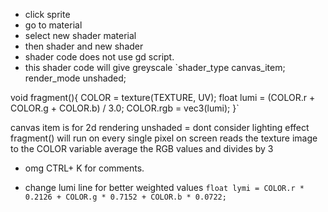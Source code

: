 - click sprite 
- go to material
- select new shader material 
- then shader and new shader
- shader code does not use gd script. 
- this shader code will give greyscale
`shader_type canvas_item;
render_mode unshaded;

void fragment(){
	COLOR = texture(TEXTURE, UV);
	float lumi = (COLOR.r + COLOR.g + COLOR.b) / 3.0;
	COLOR.rgb = vec3(lumi);
}`

canvas item is for 2d rendering
unshaded = dont consider lighting effect
fragment() will run on every single pixel on screen 
	reads the texture image to the COLOR variable
	average the RGB values and divides by 3
	
- omg CTRL+ K for comments. 

- change lumi line for better weighted values 
`float lymi = COLOR.r * 0.2126 + COLOR.g * 0.7152 + COLOR.b * 0.0722;`

